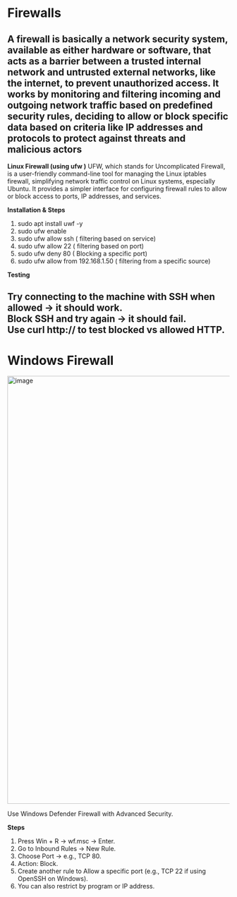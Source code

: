 # Firewalls
A firewall is basically a network security system, available as either hardware or software, that acts as a barrier between a trusted internal network and untrusted external networks, like the internet, to prevent unauthorized access. It works by monitoring and filtering incoming and outgoing network traffic based on predefined security rules, deciding to allow or block specific data based on criteria like IP addresses and protocols to protect against threats and malicious actors
---

**Linux Firewall (using ufw )**
UFW, which stands for Uncomplicated Firewall, is a user-friendly command-line tool for managing the Linux iptables firewall, simplifying network traffic control on Linux systems, especially Ubuntu. It provides a simpler interface for configuring firewall rules to allow or block access to ports, IP addresses, and services.

**Installation & Steps**
1. sudo apt install uwf -y
2. sudo ufw enable
3. sudo ufw allow ssh ( filtering based on service)
4. sudo ufw allow 22  ( filtering based on port)
5. sudo ufw deny 80   ( Blocking a specific port)
6. sudo ufw allow from 192.168.1.50 ( filtering from a specific source)

**Testing**

Try connecting to the machine with SSH when allowed → it should work.<br>
Block SSH and try again → it should fail.<br>
Use curl http://<ip> to test blocked vs allowed HTTP.<br>
---
# Windows Firewall
<img width="1307" height="970" alt="image" src="https://github.com/user-attachments/assets/9bcb6869-7c6e-46e0-a096-96c2620618cb" />

Use Windows Defender Firewall with Advanced Security.

**Steps**
1. Press Win + R → wf.msc → Enter.
2. Go to Inbound Rules → New Rule.
3. Choose Port → e.g., TCP 80.
4. Action: Block.
5. Create another rule to Allow a specific port (e.g., TCP 22 if using OpenSSH on Windows).
6. You can also restrict by program or IP address.













